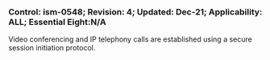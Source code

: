 ### Control: ism-0548; Revision: 4; Updated: Dec-21; Applicability: ALL; Essential Eight:N/A
<p>Video conferencing and IP telephony calls are established using a secure session initiation protocol.</p>